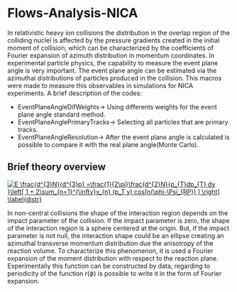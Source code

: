 # Flows-Analysis-NICA
In relativistic heavy ion collisions the distribution in the overlap region of the colliding nuclei is affected by the pressure gradients created in the initial moment of collision, which can be characterized by the coefficients of Fourier expansion of azimuth distribution in momentum coordinates. In experimental particle physics, the capability to measure the event plane angle is very important. The event plane angle can be estimated via the azimuthal distributions of particles produced in the collision. This macros were made to measure this observables in simulations for NICA experiments. A brief description of the codes:

* EventPlaneAngleDifWeights-> Using differents weights for the event plane angle standard method.
* EventPlaneAnglePrimaryTracks-> Selecting all particles that are primary tracks.
* EventPlaneAngleResolution-> After the event plane angle is calculated is possible to compare it with the real plane angle(Monte Carlo).





## Brief theory overview


<a href="https://www.codecogs.com/eqnedit.php?latex=E&space;\frac{d^{3}N}{d^{3}p}&space;=\frac{1}{2\pi}\frac{d^{2}N}{p_{T}dp_{T}&space;dy&space;}\left[&space;1&space;&plus;&space;2\sum_{n=1}^{\infty}v_{n}&space;(p_T,y)&space;cos[n(\phi-\Psi_{RP})&space;]&space;\right]&space;\label{distr}" target="_blank"><img src="https://latex.codecogs.com/gif.latex?E&space;\frac{d^{3}N}{d^{3}p}&space;=\frac{1}{2\pi}\frac{d^{2}N}{p_{T}dp_{T}&space;dy&space;}\left[&space;1&space;&plus;&space;2\sum_{n=1}^{\infty}v_{n}&space;(p_T,y)&space;cos[n(\phi-\Psi_{RP})&space;]&space;\right]&space;\label{distr}" title="E \frac{d^{3}N}{d^{3}p} =\frac{1}{2\pi}\frac{d^{2}N}{p_{T}dp_{T} dy }\left[ 1 + 2\sum_{n=1}^{\infty}v_{n} (p_T,y) cos[n(\phi-\Psi_{RP}) ] \right] \label{distr}" /></a>



In non-central collisions the shape of the interaction region depends on
the impact parameter of the collision. If the impact parameter is zero, the shape of the interaction region is a sphere centered at the origin. But, if the impact parameter is not null, the interaction shape could be an ellipse creating an azimuthal transverse momentum distribution due the anisotropy of the reaction volume.  To characterize this phenomenon, it is used a Fourier expansion of the moment distribution with respect to the reaction plane. Experimentally this function can be constructed by data, regarding to periodicity of the function $r(\phi)$ is possible to write it in the form of Fourier expansion. 

